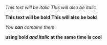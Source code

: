 *This text will be italic*
_This will also be italic_

**This text will be bold**
__This will also be bold__

_You **can** combine them_

**using bold *and italic* at the same time is cool**
